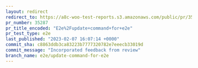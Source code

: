 ```yaml
---
layout: redirect
redirect_to: https://a8c-woo-test-reports.s3.amazonaws.com/public/pr/35287/e2e/index.html
pr_number: 35287
pr_title_encoded: "E2e%2Fupdate+command+for+e2e"
pr_test_type: e2e
last_published: "2023-02-07 16:07:14 +0000"
commit_sha: c8863ddb3ca83223b7777320782e7eeecb33019d
commit_message: "Incorporated feedback from review"
branch_name: e2e/update-command-for-e2e
---
```

